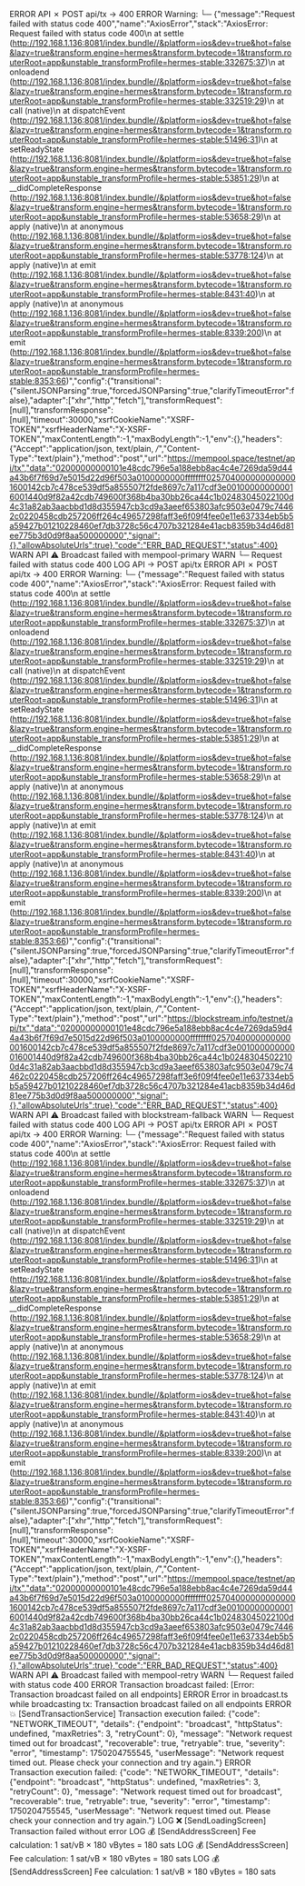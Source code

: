  ERROR  API      ✗  POST api/tx → 400
 ERROR  Warning:   └─ {"message":"Request failed with status code 400","name":"AxiosError","stack":"AxiosError: Request failed with status code 400\n    at settle (http://192.168.1.136:8081/index.bundle//&platform=ios&dev=true&hot=false&lazy=true&transform.engine=hermes&transform.bytecode=1&transform.routerRoot=app&unstable_transformProfile=hermes-stable:332675:37)\n    at onloadend (http://192.168.1.136:8081/index.bundle//&platform=ios&dev=true&hot=false&lazy=true&transform.engine=hermes&transform.bytecode=1&transform.routerRoot=app&unstable_transformProfile=hermes-stable:332519:29)\n    at call (native)\n    at dispatchEvent (http://192.168.1.136:8081/index.bundle//&platform=ios&dev=true&hot=false&lazy=true&transform.engine=hermes&transform.bytecode=1&transform.routerRoot=app&unstable_transformProfile=hermes-stable:51496:31)\n    at setReadyState (http://192.168.1.136:8081/index.bundle//&platform=ios&dev=true&hot=false&lazy=true&transform.engine=hermes&transform.bytecode=1&transform.routerRoot=app&unstable_transformProfile=hermes-stable:53851:29)\n    at __didCompleteResponse (http://192.168.1.136:8081/index.bundle//&platform=ios&dev=true&hot=false&lazy=true&transform.engine=hermes&transform.bytecode=1&transform.routerRoot=app&unstable_transformProfile=hermes-stable:53658:29)\n    at apply (native)\n    at anonymous (http://192.168.1.136:8081/index.bundle//&platform=ios&dev=true&hot=false&lazy=true&transform.engine=hermes&transform.bytecode=1&transform.routerRoot=app&unstable_transformProfile=hermes-stable:53778:124)\n    at apply (native)\n    at emit (http://192.168.1.136:8081/index.bundle//&platform=ios&dev=true&hot=false&lazy=true&transform.engine=hermes&transform.bytecode=1&transform.routerRoot=app&unstable_transformProfile=hermes-stable:8431:40)\n    at apply (native)\n    at anonymous (http://192.168.1.136:8081/index.bundle//&platform=ios&dev=true&hot=false&lazy=true&transform.engine=hermes&transform.bytecode=1&transform.routerRoot=app&unstable_transformProfile=hermes-stable:8339:200)\n    at emit (http://192.168.1.136:8081/index.bundle//&platform=ios&dev=true&hot=false&lazy=true&transform.engine=hermes&transform.bytecode=1&transform.routerRoot=app&unstable_transformProfile=hermes-stable:8353:66)","config":{"transitional":{"silentJSONParsing":true,"forcedJSONParsing":true,"clarifyTimeoutError":false},"adapter":["xhr","http","fetch"],"transformRequest":[null],"transformResponse":[null],"timeout":30000,"xsrfCookieName":"XSRF-TOKEN","xsrfHeaderName":"X-XSRF-TOKEN","maxContentLength":-1,"maxBodyLength":-1,"env":{},"headers":{"Accept":"application/json, text/plain, */*","Content-Type":"text/plain"},"method":"post","url":"https://mempool.space/testnet/api/tx","data":"02000000000101e48cdc796e5a188ebb8ac4c4e7269da59d44a43b6f7f69d7e5015d22d96f503a0100000000ffffffff0257040000000000001600142cb7c478ce539df5a855507f2fde8697c7a117cdf3e001000000000016001440d9f82a42cdb749600f368b4ba30bb26ca44c1b02483045022100d4c31a82ab3aacbbd1d8d355947cb3cd9a3aeef653803afc9503e0479c74462c0220458cdb257206ff264c49657298faff3e6f09f4fee0e11e637334eb5b5a59427b01210228460ef7db3728c56c4707b321284e41acb8359b34d46d81ee775b3d0d9f8aa500000000","signal":{},"allowAbsoluteUrls":true},"code":"ERR_BAD_REQUEST","status":400}
 WARN  API      ⚠  Broadcast failed with mempool-primary
 WARN    └─ Request failed with status code 400
 LOG  API      →  POST api/tx
 ERROR  API      ✗  POST api/tx → 400
 ERROR  Warning:   └─ {"message":"Request failed with status code 400","name":"AxiosError","stack":"AxiosError: Request failed with status code 400\n    at settle (http://192.168.1.136:8081/index.bundle//&platform=ios&dev=true&hot=false&lazy=true&transform.engine=hermes&transform.bytecode=1&transform.routerRoot=app&unstable_transformProfile=hermes-stable:332675:37)\n    at onloadend (http://192.168.1.136:8081/index.bundle//&platform=ios&dev=true&hot=false&lazy=true&transform.engine=hermes&transform.bytecode=1&transform.routerRoot=app&unstable_transformProfile=hermes-stable:332519:29)\n    at call (native)\n    at dispatchEvent (http://192.168.1.136:8081/index.bundle//&platform=ios&dev=true&hot=false&lazy=true&transform.engine=hermes&transform.bytecode=1&transform.routerRoot=app&unstable_transformProfile=hermes-stable:51496:31)\n    at setReadyState (http://192.168.1.136:8081/index.bundle//&platform=ios&dev=true&hot=false&lazy=true&transform.engine=hermes&transform.bytecode=1&transform.routerRoot=app&unstable_transformProfile=hermes-stable:53851:29)\n    at __didCompleteResponse (http://192.168.1.136:8081/index.bundle//&platform=ios&dev=true&hot=false&lazy=true&transform.engine=hermes&transform.bytecode=1&transform.routerRoot=app&unstable_transformProfile=hermes-stable:53658:29)\n    at apply (native)\n    at anonymous (http://192.168.1.136:8081/index.bundle//&platform=ios&dev=true&hot=false&lazy=true&transform.engine=hermes&transform.bytecode=1&transform.routerRoot=app&unstable_transformProfile=hermes-stable:53778:124)\n    at apply (native)\n    at emit (http://192.168.1.136:8081/index.bundle//&platform=ios&dev=true&hot=false&lazy=true&transform.engine=hermes&transform.bytecode=1&transform.routerRoot=app&unstable_transformProfile=hermes-stable:8431:40)\n    at apply (native)\n    at anonymous (http://192.168.1.136:8081/index.bundle//&platform=ios&dev=true&hot=false&lazy=true&transform.engine=hermes&transform.bytecode=1&transform.routerRoot=app&unstable_transformProfile=hermes-stable:8339:200)\n    at emit (http://192.168.1.136:8081/index.bundle//&platform=ios&dev=true&hot=false&lazy=true&transform.engine=hermes&transform.bytecode=1&transform.routerRoot=app&unstable_transformProfile=hermes-stable:8353:66)","config":{"transitional":{"silentJSONParsing":true,"forcedJSONParsing":true,"clarifyTimeoutError":false},"adapter":["xhr","http","fetch"],"transformRequest":[null],"transformResponse":[null],"timeout":30000,"xsrfCookieName":"XSRF-TOKEN","xsrfHeaderName":"X-XSRF-TOKEN","maxContentLength":-1,"maxBodyLength":-1,"env":{},"headers":{"Accept":"application/json, text/plain, */*","Content-Type":"text/plain"},"method":"post","url":"https://blockstream.info/testnet/api/tx","data":"02000000000101e48cdc796e5a188ebb8ac4c4e7269da59d44a43b6f7f69d7e5015d22d96f503a0100000000ffffffff0257040000000000001600142cb7c478ce539df5a855507f2fde8697c7a117cdf3e001000000000016001440d9f82a42cdb749600f368b4ba30bb26ca44c1b02483045022100d4c31a82ab3aacbbd1d8d355947cb3cd9a3aeef653803afc9503e0479c74462c0220458cdb257206ff264c49657298faff3e6f09f4fee0e11e637334eb5b5a59427b01210228460ef7db3728c56c4707b321284e41acb8359b34d46d81ee775b3d0d9f8aa500000000","signal":{},"allowAbsoluteUrls":true},"code":"ERR_BAD_REQUEST","status":400}
 WARN  API      ⚠  Broadcast failed with blockstream-fallback
 WARN    └─ Request failed with status code 400
 LOG  API      →  POST api/tx
 ERROR  API      ✗  POST api/tx → 400
 ERROR  Warning:   └─ {"message":"Request failed with status code 400","name":"AxiosError","stack":"AxiosError: Request failed with status code 400\n    at settle (http://192.168.1.136:8081/index.bundle//&platform=ios&dev=true&hot=false&lazy=true&transform.engine=hermes&transform.bytecode=1&transform.routerRoot=app&unstable_transformProfile=hermes-stable:332675:37)\n    at onloadend (http://192.168.1.136:8081/index.bundle//&platform=ios&dev=true&hot=false&lazy=true&transform.engine=hermes&transform.bytecode=1&transform.routerRoot=app&unstable_transformProfile=hermes-stable:332519:29)\n    at call (native)\n    at dispatchEvent (http://192.168.1.136:8081/index.bundle//&platform=ios&dev=true&hot=false&lazy=true&transform.engine=hermes&transform.bytecode=1&transform.routerRoot=app&unstable_transformProfile=hermes-stable:51496:31)\n    at setReadyState (http://192.168.1.136:8081/index.bundle//&platform=ios&dev=true&hot=false&lazy=true&transform.engine=hermes&transform.bytecode=1&transform.routerRoot=app&unstable_transformProfile=hermes-stable:53851:29)\n    at __didCompleteResponse (http://192.168.1.136:8081/index.bundle//&platform=ios&dev=true&hot=false&lazy=true&transform.engine=hermes&transform.bytecode=1&transform.routerRoot=app&unstable_transformProfile=hermes-stable:53658:29)\n    at apply (native)\n    at anonymous (http://192.168.1.136:8081/index.bundle//&platform=ios&dev=true&hot=false&lazy=true&transform.engine=hermes&transform.bytecode=1&transform.routerRoot=app&unstable_transformProfile=hermes-stable:53778:124)\n    at apply (native)\n    at emit (http://192.168.1.136:8081/index.bundle//&platform=ios&dev=true&hot=false&lazy=true&transform.engine=hermes&transform.bytecode=1&transform.routerRoot=app&unstable_transformProfile=hermes-stable:8431:40)\n    at apply (native)\n    at anonymous (http://192.168.1.136:8081/index.bundle//&platform=ios&dev=true&hot=false&lazy=true&transform.engine=hermes&transform.bytecode=1&transform.routerRoot=app&unstable_transformProfile=hermes-stable:8339:200)\n    at emit (http://192.168.1.136:8081/index.bundle//&platform=ios&dev=true&hot=false&lazy=true&transform.engine=hermes&transform.bytecode=1&transform.routerRoot=app&unstable_transformProfile=hermes-stable:8353:66)","config":{"transitional":{"silentJSONParsing":true,"forcedJSONParsing":true,"clarifyTimeoutError":false},"adapter":["xhr","http","fetch"],"transformRequest":[null],"transformResponse":[null],"timeout":30000,"xsrfCookieName":"XSRF-TOKEN","xsrfHeaderName":"X-XSRF-TOKEN","maxContentLength":-1,"maxBodyLength":-1,"env":{},"headers":{"Accept":"application/json, text/plain, */*","Content-Type":"text/plain"},"method":"post","url":"https://mempool.space/testnet/api/tx","data":"02000000000101e48cdc796e5a188ebb8ac4c4e7269da59d44a43b6f7f69d7e5015d22d96f503a0100000000ffffffff0257040000000000001600142cb7c478ce539df5a855507f2fde8697c7a117cdf3e001000000000016001440d9f82a42cdb749600f368b4ba30bb26ca44c1b02483045022100d4c31a82ab3aacbbd1d8d355947cb3cd9a3aeef653803afc9503e0479c74462c0220458cdb257206ff264c49657298faff3e6f09f4fee0e11e637334eb5b5a59427b01210228460ef7db3728c56c4707b321284e41acb8359b34d46d81ee775b3d0d9f8aa500000000","signal":{},"allowAbsoluteUrls":true},"code":"ERR_BAD_REQUEST","status":400}
 WARN  API      ⚠  Broadcast failed with mempool-retry
 WARN    └─ Request failed with status code 400
 ERROR  Transaction broadcast failed: [Error: Transaction broadcast failed on all endpoints]
 ERROR  Error in broadcast.ts while broadcasting tx: Transaction broadcast failed on all endpoints
 ERROR  💥 [SendTransactionService] Transaction execution failed: {"code": "NETWORK_TIMEOUT", "details": {"endpoint": "broadcast", "httpStatus": undefined, "maxRetries": 3, "retryCount": 0}, "message": "Network request timed out for broadcast", "recoverable": true, "retryable": true, "severity": "error", "timestamp": 1750204755545, "userMessage": "Network request timed out. Please check your connection and try again."}
 ERROR  Transaction execution failed: {"code": "NETWORK_TIMEOUT", "details": {"endpoint": "broadcast", "httpStatus": undefined, "maxRetries": 3, "retryCount": 0}, "message": "Network request timed out for broadcast", "recoverable": true, "retryable": true, "severity": "error", "timestamp": 1750204755545, "userMessage": "Network request timed out. Please check your connection and try again."}
 LOG  ❌ [SendLoadingScreen] Transaction failed without error
 LOG  💰 [SendAddressScreen] Fee calculation: 1 sat/vB × 180 vBytes = 180 sats
 LOG  💰 [SendAddressScreen] Fee calculation: 1 sat/vB × 180 vBytes = 180 sats
 LOG  💰 [SendAddressScreen] Fee calculation: 1 sat/vB × 180 vBytes = 180 sats
